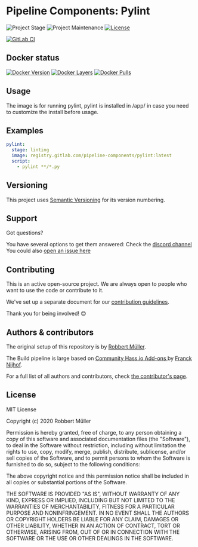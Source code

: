 # Pipeline Components: Pylint

![Project Stage][project-stage-shield]
![Project Maintenance][maintenance-shield]
[![License][license-shield]](LICENSE)

[![GitLab CI][gitlabci-shield]][gitlabci]

## Docker status

[![Docker Version][version-shield]][microbadger]
[![Docker Layers][layers-shield]][microbadger]
[![Docker Pulls][pulls-shield]][dockerhub]

## Usage

The image is for running pylint, pylint is installed in /app/ in case you need to customize the install before usage.

## Examples

```yaml
pylint:
  stage: linting
  image: registry.gitlab.com/pipeline-components/pylint:latest
  script:
    - pylint **/*.py
```

## Versioning

This project uses [Semantic Versioning][semver] for its version numbering.

## Support

Got questions?

You have several options to get them answered:
Check the [discord channel][discord]
You could also [open an issue here][issue]

## Contributing

This is an active open-source project. We are always open to people who want to
use the code or contribute to it.

We've set up a separate document for our [contribution guidelines](CONTRIBUTING.md).

Thank you for being involved! :heart_eyes:

## Authors & contributors

The original setup of this repository is by [Robbert Müller][mjrider].

The Build pipeline is large based on [Community Hass.io Add-ons
][hassio-addons] by [Franck Nijhof][frenck].

For a full list of all authors and contributors,
check [the contributor's page][contributors].

## License

MIT License

Copyright (c) 2020 Robbert Müller

Permission is hereby granted, free of charge, to any person obtaining a copy
of this software and associated documentation files (the "Software"), to deal
in the Software without restriction, including without limitation the rights
to use, copy, modify, merge, publish, distribute, sublicense, and/or sell
copies of the Software, and to permit persons to whom the Software is
furnished to do so, subject to the following conditions:

The above copyright notice and this permission notice shall be included in all
copies or substantial portions of the Software.

THE SOFTWARE IS PROVIDED "AS IS", WITHOUT WARRANTY OF ANY KIND, EXPRESS OR
IMPLIED, INCLUDING BUT NOT LIMITED TO THE WARRANTIES OF MERCHANTABILITY,
FITNESS FOR A PARTICULAR PURPOSE AND NONINFRINGEMENT. IN NO EVENT SHALL THE
AUTHORS OR COPYRIGHT HOLDERS BE LIABLE FOR ANY CLAIM, DAMAGES OR OTHER
LIABILITY, WHETHER IN AN ACTION OF CONTRACT, TORT OR OTHERWISE, ARISING FROM,
OUT OF OR IN CONNECTION WITH THE SOFTWARE OR THE USE OR OTHER DEALINGS IN THE
SOFTWARE.

[commits]: https://gitlab.com/pipeline-components/pylint/commits/master
[contributors]: https://gitlab.com/pipeline-components/pylint/graphs/master
[dockerhub]: https://hub.docker.com/r/pipelinecomponents/pylint
[license-shield]: https://img.shields.io/badge/License-MIT-green.svg
[mjrider]: https://gitlab.com/mjrider
[discord]: https://discord.gg/vhxWFfP
[gitlabci-shield]: https://img.shields.io/gitlab/pipeline/pipeline-components/pylint.svg
[gitlabci]: https://gitlab.com/pipeline-components/pylint/commits/master
[issue]: https://gitlab.com/pipeline-components/pylint/issues
[keepchangelog]: http://keepachangelog.com/en/1.0.0/
[layers-shield]: https://images.microbadger.com/badges/image/pipelinecomponents/pylint.svg
[maintenance-shield]: https://img.shields.io/maintenance/yes/2021.svg
[microbadger]: https://microbadger.com/images/pipelinecomponents/pylint
[project-stage-shield]: https://img.shields.io/badge/project%20stage-production%20ready-brightgreen.svg
[pulls-shield]: https://img.shields.io/docker/pulls/pipelinecomponents/pylint.svg
[releases]: https://gitlab.com/pipeline-components/pylint/tags
[repository]: https://gitlab.com/pipeline-components/pylint
[semver]: http://semver.org/spec/v2.0.0.html
[version-shield]: https://images.microbadger.com/badges/version/pipelinecomponents/pylint.svg

[frenck]: https://github.com/frenck
[hassio-addons]: https://github.com/hassio-addons
